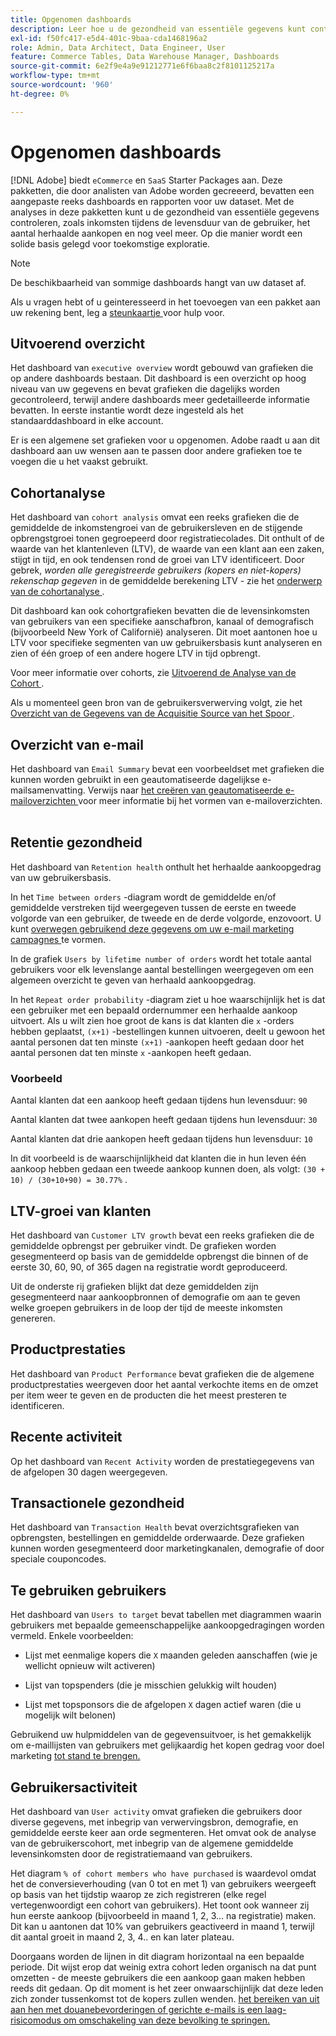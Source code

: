 ```yaml
---
title: Opgenomen dashboards
description: Leer hoe u de gezondheid van essentiële gegevens kunt controleren, zoals inkomsten tijdens de levensduur van de gebruiker, het aantal herhaalde aankopen en meer, en zo een solide basis voor toekomstige exploratie kunt leggen.
exl-id: f50fc417-e5d4-401c-9baa-cda1468196a2
role: Admin, Data Architect, Data Engineer, User
feature: Commerce Tables, Data Warehouse Manager, Dashboards
source-git-commit: 6e2f9e4a9e91212771e6f6baa8c2f8101125217a
workflow-type: tm+mt
source-wordcount: '960'
ht-degree: 0%

---
```


# Opgenomen dashboards

[!DNL Adobe] biedt `eCommerce` en `SaaS` Starter Packages aan. Deze pakketten, die door analisten van Adobe worden gecreeerd, bevatten een aangepaste reeks dashboards en rapporten voor uw dataset. Met de analyses in deze pakketten kunt u de gezondheid van essentiële gegevens controleren, zoals inkomsten tijdens de levensduur van de gebruiker, het aantal herhaalde aankopen en nog veel meer. Op die manier wordt een solide basis gelegd voor toekomstige exploratie.

>[!NOTE]
>
>De beschikbaarheid van sommige dashboards hangt van uw dataset af.

Als u vragen hebt of u geinteresseerd in het toevoegen van een pakket aan uw rekening bent, leg a [ steunkaartje ](https://experienceleague.adobe.com/docs/commerce-knowledge-base/kb/troubleshooting/miscellaneous/mbi-service-policies.html) voor hulp voor.

## Uitvoerend overzicht

Het dashboard van `executive overview` wordt gebouwd van grafieken die op andere dashboards bestaan. Dit dashboard is een overzicht op hoog niveau van uw gegevens en bevat grafieken die dagelijks worden gecontroleerd, terwijl andere dashboards meer gedetailleerde informatie bevatten. In eerste instantie wordt deze ingesteld als het standaarddashboard in elke account.

Er is een algemene set grafieken voor u opgenomen. Adobe raadt u aan dit dashboard aan uw wensen aan te passen door andere grafieken toe te voegen die u het vaakst gebruikt.

## Cohortanalyse

Het dashboard van `cohort analysis` omvat een reeks grafieken die de gemiddelde de inkomstengroei van de gebruikersleven en de stijgende opbrengstgroei tonen gegroepeerd door registratiecolades. Dit onthult of de waarde van het klantenleven (LTV), de waarde van een klant aan een zaken, stijgt in tijd, en ook tendensen rond de groei van LTV identificeert. Door gebrek, *worden alle geregistreerde gebruikers (kopers en niet-kopers) rekenschap gegeven* in de gemiddelde berekening LTV - zie het [ onderwerp van de cohortanalyse ](../../data-analyst/dev-reports/cohort-rpt-bldr.md).

Dit dashboard kan ook cohortgrafieken bevatten die de levensinkomsten van gebruikers van een specifieke aanschafbron, kanaal of demografisch (bijvoorbeeld New York of Californië) analyseren. Dit moet aantonen hoe u LTV voor specifieke segmenten van uw gebruikersbasis kunt analyseren en zien of één groep of een andere hogere LTV in tijd opbrengt.

Voor meer informatie over cohorts, zie [ Uitvoerend de Analyse van de Cohort ](../../data-analyst/dev-reports/cohort-rpt-bldr.md).

Als u momenteel geen bron van de gebruikersverwerving volgt, zie het [ Overzicht van de Gegevens van de Acquisitie Source van het Spoor ](../../data-analyst/analysis/google-track-user-acq.md).

## Overzicht van e-mail

Het dashboard van `Email Summary` bevat een voorbeeldset met grafieken die kunnen worden gebruikt in een geautomatiseerde dagelijkse e-mailsamenvatting. Verwijs naar [ het creëren van geautomatiseerde e-mailoverzichten ](../../data-user/export-data/email-summaries.md) voor meer informatie bij het vormen van e-mailoverzichten.  

## Retentie gezondheid

Het dashboard van `Retention health` onthult het herhaalde aankoopgedrag van uw gebruikersbasis.

In het `Time between orders` -diagram wordt de gemiddelde en/of gemiddelde verstreken tijd weergegeven tussen de eerste en tweede volgorde van een gebruiker, de tweede en de derde volgorde, enzovoort. U kunt [ overwegen gebruikend deze gegevens om uw e-mail marketing campagnes ](http://blog.rjmetrics.com/acting-on-marketing-data-in-your-rjmetrics-online-dashboard/) te vormen.

In de grafiek `Users by lifetime number of orders` wordt het totale aantal gebruikers voor elk levenslange aantal bestellingen weergegeven om een algemeen overzicht te geven van herhaald aankoopgedrag.  

In het `Repeat order probability` -diagram ziet u hoe waarschijnlijk het is dat een gebruiker met een bepaald ordernummer een herhaalde aankoop uitvoert. Als u wilt zien hoe groot de kans is dat klanten die `x` -orders hebben geplaatst, `(x+1)` -bestellingen kunnen uitvoeren, deelt u gewoon het aantal personen dat ten minste `(x+1)` -aankopen heeft gedaan door het aantal personen dat ten minste `x` -aankopen heeft gedaan.

### Voorbeeld

Aantal klanten dat een aankoop heeft gedaan tijdens hun levensduur: `90`

Aantal klanten dat twee aankopen heeft gedaan tijdens hun levensduur: `30`

Aantal klanten dat drie aankopen heeft gedaan tijdens hun levensduur: `10`

In dit voorbeeld is de waarschijnlijkheid dat klanten die in hun leven één aankoop hebben gedaan een tweede aankoop kunnen doen, als volgt: `(30 + 10) / (30+10+90) = 30.77%` .

## LTV-groei van klanten

Het dashboard van `Customer LTV growth` bevat een reeks grafieken die de gemiddelde opbrengst per gebruiker vindt. De grafieken worden gesegmenteerd op basis van de gemiddelde opbrengst die binnen of de eerste 30, 60, 90, of 365 dagen na registratie wordt geproduceerd.  

Uit de onderste rij grafieken blijkt dat deze gemiddelden zijn gesegmenteerd naar aankoopbronnen of demografie om aan te geven welke groepen gebruikers in de loop der tijd de meeste inkomsten genereren.

## Productprestaties

Het dashboard van `Product Performance` bevat grafieken die de algemene productprestaties weergeven door het aantal verkochte items en de omzet per item weer te geven en de producten die het meest presteren te identificeren.

## Recente activiteit

Op het dashboard van `Recent Activity` worden de prestatiegegevens van de afgelopen 30 dagen weergegeven.

## Transactionele gezondheid

Het dashboard van `Transaction Health` bevat overzichtsgrafieken van opbrengsten, bestellingen en gemiddelde orderwaarde. Deze grafieken kunnen worden gesegmenteerd door marketingkanalen, demografie of door speciale couponcodes.

## Te gebruiken gebruikers

Het dashboard van `Users to target` bevat tabellen met diagrammen waarin gebruikers met bepaalde gemeenschappelijke aankoopgedragingen worden vermeld. Enkele voorbeelden:

* Lijst met eenmalige kopers die `X` maanden geleden aanschaffen (wie je wellicht opnieuw wilt activeren)

* Lijst van topspenders (die je misschien gelukkig wilt houden)

* Lijst met topsponsors die de afgelopen `X` dagen actief waren (die u mogelijk wilt belonen)

Gebruikend uw hulpmiddelen van de gegevensuitvoer, is het gemakkelijk om e-maillijsten van gebruikers met gelijkaardig het kopen gedrag voor doel marketing [ tot stand te brengen.](http://blog.rjmetrics.com/creating-contact-lists-for-top-customers/)

## Gebruikersactiviteit

Het dashboard van `User activity` omvat grafieken die gebruikers door diverse gegevens, met inbegrip van verwervingsbron, demografie, en gemiddelde eerste keer aan orde segmenteren. Het omvat ook de analyse van de gebruikerscohort, met inbegrip van de algemene gemiddelde levensinkomsten door de registratiemaand van gebruikers.

Het diagram `% of cohort members who have purchased` is waardevol omdat het de conversieverhouding (van 0 tot en met 1) van gebruikers weergeeft op basis van het tijdstip waarop ze zich registreren (elke regel vertegenwoordigt een cohort van gebruikers). Het toont ook wanneer zij hun eerste aankoop (bijvoorbeeld in maand 1, 2, 3... na registratie) maken. Dit kan u aantonen dat 10% van gebruikers geactiveerd in maand 1, terwijl dit aantal groeit in maand 2, 3, 4.. en kan later plateau.

Doorgaans worden de lijnen in dit diagram horizontaal na een bepaalde periode. Dit wijst erop dat weinig extra cohort leden organisch na dat punt omzetten - de meeste gebruikers die een aankoop gaan maken hebben reeds dit gedaan. Op dit moment is het zeer onwaarschijnlijk dat deze leden zich zonder tussenkomst tot de kopers zullen wenden. [ het bereiken van uit aan hen met douanebevorderingen of gerichte e-mails is een laag-risicomodus om omschakeling van deze bevolking te springen.](http://blog.rjmetrics.com/acting-on-marketing-data-in-your-rjmetrics-online-dashboard/)
